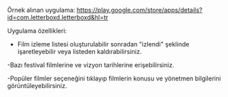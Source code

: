
Örnek alınan uygulama: https://play.google.com/store/apps/details?id=com.letterboxd.letterboxd&hl=tr

Uygulama özellikleri:

- Film izleme listesi oluşturulabilir sonradan "izlendi" şeklinde işaretleyebilir veya listeden 
kaldırabilirsiniz.

 -Bazı festival filmlerine ve vizyon tarihlerine erişebilirsiniz.
 
 -Popüler filmler seçeneğini tıklayıp filmlerin konusu ve yönetmen bilgilerini görüntüleyebilirsiniz.



